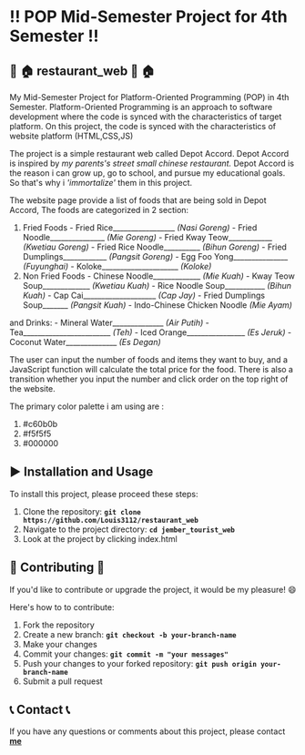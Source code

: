 # :bangbang: **POP Mid-Semester Project for 4th Semester**  :bangbang:

## :ramen: :house: **restaurant_web** :ramen: :house:
My Mid-Semester Project for Platform-Oriented Programming (POP) in 4th Semester.
Platform-Oriented Programming is an approach to software development where the code is synced with the characteristics of target platform.
On this project, the code is synced with the characteristics of website platform (HTML,CSS,JS)

The project is a simple restaurant web called Depot Accord. Depot Accord is inspired by *my parents's street small chinese restaurant.* 
Depot Accord is the reason i can grow up, go to school, and pursue my educational goals. So that's why i *'immortalize'* them in this project.

The website page provide a list of foods that are being sold in Depot Accord,
The foods are categorized in 2 section:
  1. Fried Foods
    - Fried Rice_________________ *(Nasi Goreng)*
    - Fried Noodle_______________ *(Mie Goreng)*
    - Fried Kway Teow____________ *(Kwetiau Goreng)*
    - Fried Rice Noodle__________ *(Bihun Goreng)*
    - Fried Dumplings____________ *(Pangsit Goreng)*
    - Egg Foo Yong_______________ *(Fuyunghai)*
    - Koloke_____________________ *(Koloke)*
  2. Non Fried Foods
    - Chinese Noodle_____________ *(Mie Kuah)*
    - Kway Teow Soup_____________ *(Kwetiau Kuah)*
    - Rice Noodle Soup___________ *(Bihun Kuah)*
    - Cap Cai____________________ *(Cap Jay)*
    - Fried Dumplings Soup_______ *(Pangsit Kuah)*
    - Indo-Chinese Chicken Noodle *(Mie Ayam)*

and Drinks:
    - Mineral Water______________ *(Air Putih)*
    - Tea________________________ *(Teh)*
    - Iced Orange________________ *(Es Jeruk)*
    - Coconut Water______________ *(Es Degan)*

The user can input the number of foods and items they want to buy, and a JavaScript function will calculate the total price for the food.
There is also a transition whether you input the number and click order on the top right of the website.

The primary color palette i am using are :
1. #c60b0b
2. #f5f5f5
3. #000000

## :arrow_forward: **Installation and Usage** 
To install this project, please proceed these steps:
1. Clone the repository: **`git clone https://github.com/Louis3112/restaurant_web`**
2. Navigate to the project directory: **`cd jember_tourist_web`**
3. Look at the project by clicking index.html

## 	:bust_in_silhouette: **Contributing** :bust_in_silhouette:
If you'd like to contribute or upgrade the project, it would be my pleasure! :smile: 

Here's how to to contribute:
1. Fork the repository
2. Create a new branch: **`git checkout -b your-branch-name`**
3. Make your changes
4. Commit your changes: **`git commit -m "your messages"`** 
5. Push your changes to your forked repository: **`git push origin your-branch-name`**
6. Submit a pull request

## :telephone_receiver: **Contact** :telephone_receiver:

If you have any questions or comments about this project, please contact **[me](corneliuslouis3112@gmail.com)**
